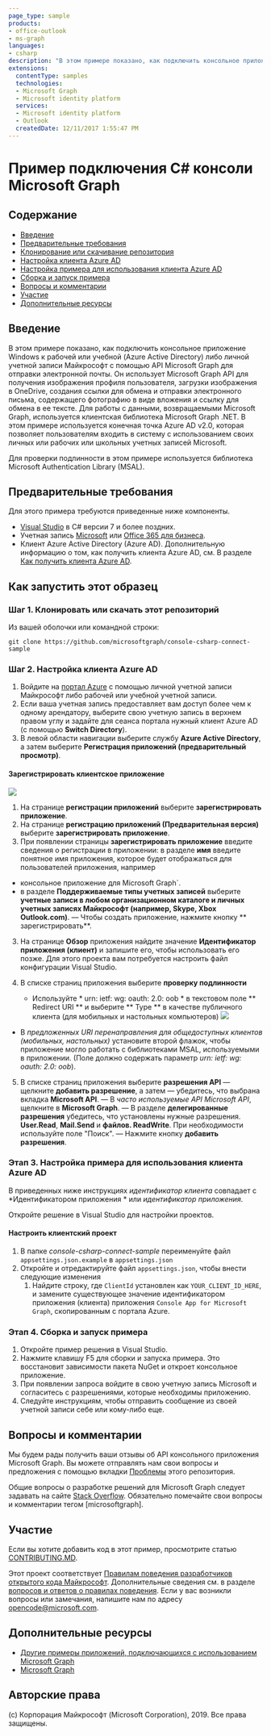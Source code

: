 ```yaml
---
page_type: sample
products:
- office-outlook
- ms-graph
languages:
- csharp
description: "В этом примере показано, как подключить консольное приложение Windows к рабочей или учебной школе Microsoft (Azure Active Directory) или личной (Microsoft) учетной записи с помощью API-интерфейса Microsoft Graph для отправки электронной почты."
extensions:
  contentType: samples
  technologies:
  - Microsoft Graph 
  - Microsoft identity platform
  services:
  - Microsoft identity platform
  - Outlook
  createdDate: 12/11/2017 1:55:47 PM
---
```

# Пример подключения C# консоли Microsoft Graph

## Содержание

* [Введение](#introduction)
* [Предварительные требования](#prerequisites)
* [Клонирование или скачивание репозитория](#cloning-or-downloading-repo)
* [Настройка клиента Azure AD](#configuring-Azure-AD-tenant )
* [Настройка примера для использования клиента Azure AD](#configuring-sample-to-use-Azure-AD-tenant)
* [Сборка и запуск примера](#build-and-run-sample)
* [Вопросы и комментарии](#questions-and-comments)
* [Участие](#contributing)
* [Дополнительные ресурсы](#additional-resources)

## Введение

В этом примере показано, как подключить консольное приложение Windows к рабочей или учебной (Azure Active Directory) либо личной учетной записи Майкрософт с помощью API Microsoft Graph для отправки электронной почты. Он использует Microsoft Graph API для получения изображения профиля пользователя, загрузки изображения в OneDrive, создания ссылки для обмена и отправки электронного письма, содержащего фотографию в виде вложения и ссылку для обмена в ее тексте. Для работы с данными, возвращаемыми Microsoft Graph, используется клиентская библиотека Microsoft Graph .NET. В этом примере используется конечная точка Azure AD v2.0, которая позволяет пользователям входить в систему с использованием своих личных или рабочих или школьных учетных записей Microsoft.

Для проверки подлинности в этом примере используется библиотека Microsoft Authentication Library (MSAL).

## Предварительные требования

Для этого примера требуются приведенные ниже компоненты.

- [Visual Studio](https://www.visualstudio.com/en-us/downloads) в C# версии 7 и более поздних. 
-  Учетная запись [Microsoft](www.outlook.com) или [Office 365 для бизнеса](https://msdn.microsoft.com/en-us/office/office365/howto/setup-development-environment#bk_Office365Account).
- Клиент Azure Active Directory (Azure AD). Дополнительную информацию о том, как получить клиента Azure AD, см. В разделе [Как получить клиента Azure AD](https://azure.microsoft.com/en-us/documentation/articles/active-directory-howto-tenant/).

## Как запустить этот образец

<a name="cloning-or-downloading-repo"></a>
### Шаг 1. Клонировать или скачать этот репозиторий

Из вашей оболочки или командной строки:

`git clone https://github.com/microsoftgraph/console-csharp-connect-sample`

<a name="configuring-Azure-AD-tenant"></a>
### Шаг 2. Настройка клиента Azure AD 

1. Войдите на [портал Azure](https://portal.azure.com) с помощью личной учетной записи Майкрософт либо рабочей или учебной учетной записи.
2. Если ваша учетная запись предоставляет вам доступ более чем к одному арендатору, выберите свою учетную запись в верхнем правом углу и задайте для сеанса портала нужный клиент Azure AD (с помощью **Switch Directory**).
3. В левой области навигации выберите службу **Azure Active Directory**, а затем выберите **Регистрация приложений (предварительный просмотр)**.

#### Зарегистрировать клиентское приложение
![](https://github.com/nicolesigei/console-csharp-connect-sample/blob/master/readme-images/registrations.png)
1. На странице **регистрации приложений** выберите **зарегистрировать приложение**.
1. На странице **регистрацию приложений (Предварительная версия)** выберите **зарегистрировать приложение**.
2. При появлении страницы **зарегистрировать приложение** введите сведения о регистрации в приложении: в разделе **имя** введите понятное имя приложения, которое будет отображаться для пользователей приложения, например 
- консольное приложение для Microsoft Graph`.
- в разделе **Поддерживаемые типы учетных записей** выберите **учетные записи в любом организационном каталоге и личных учетных записях Майкрософт (например, Skype, Xbox Outlook.com)**.
— Чтобы создать приложение, нажмите кнопку ** зарегистрировать**.
3. На странице **Обзор** приложения найдите значение **Идентификатор приложения (клиент)** и запишите его, чтобы использовать его позже. Для этого проекта вам потребуется настроить файл конфигурации Visual Studio.
4. В списке страниц приложения выберите **проверку подлинности**

    - Используйте * urn: ietf: wg: oauth: 2.0: oob * в текстовом поле ** Redirect URI ** и выберите ** Type ** в качестве публичного клиента (для мобильных и настольных компьютеров)
![](https://github.com/nicolesigei/console-csharp-connect-sample/blob/master/readme-images/redirect.png)
- В *предложенных URI перенаправления для общедоступных клиентов (мобильных, настольных)* установите второй флажок, чтобы приложение могло работать с библиотеками MSAL, используемыми в приложении. (Поле должно содержать параметр *urn: ietf: wg: oauth: 2.0: oob*).
5. В списке страниц приложения выберите **разрешения API**
— щелкните **добавить разрешение**, а затем
— убедитесь, что выбрана вкладка **Microsoft API**.
— В *часто используемые API Microsoft API*, щелкните в **Microsoft Graph**.
— В разделе **делегированные разрешения** убедитесь, что установлены нужные разрешения. **User.Read**, **Mail.Send** и **файлов. ReadWrite**. При необходимости используйте поле "Поиск".
— Нажмите кнопку **добавить разрешения**.

<a name="configuring-sample-to-use-Azure-AD-tenant"></a>
### Этап 3. Настройка примера для использования клиента Azure AD

В приведенных ниже инструкциях *идентификатор клиента* совпадает с *Идентификатором приложения * или *идентификатор приложения*.

Откройте решение в Visual Studio для настройки проектов.

#### Настроить клиентский проект

1. В папке *console-csharp-connect-sample* переименуйте файл `appsettings.json.example` в `appsettings.json`
1. Откройте и отредактируйте файл `appsettings.json`, чтобы внести следующие изменения
    1. Найдите строку, где `ClientId` установлен как `YOUR_CLIENT_ID_HERE`, и замените существующее значение идентификатором приложения (клиента) приложения `Console App for Microsoft Graph`, скопированным с портала Azure.

<a name="build-and-run-sample"></a>
### Этап 4. Сборка и запуск примера 

1. Откройте пример решения в Visual Studio.
2. Нажмите клавишу F5 для сборки и запуска примера. Это восстановит зависимости пакета NuGet и откроет консольное приложение.
3. При появлении запроса войдите в свою учетную запись Microsoft и согласитесь с разрешениями, которые необходимы приложению.
4. Следуйте инструкциям, чтобы отправить сообщение из своей учетной записи себе или кому-либо еще.
   
## Вопросы и комментарии

Мы будем рады получить ваши отзывы об API консольного приложения Microsoft Graph. Вы можете отправлять нам свои вопросы и предложения с помощью вкладки [Проблемы](https://github.com/microsoftgraph/console-csharp-connect-sample/issues) этого репозитория.

Общие вопросы о разработке решений для Microsoft Graph следует задавать на сайте [Stack Overflow](https://stackoverflow.com/questions/tagged/microsoftgraph). Обязательно помечайте свои вопросы и комментарии тегом \[microsoftgraph].

## Участие ##

Если вы хотите добавить код в этот пример, просмотрите статью [CONTRIBUTING.MD](/CONTRIBUTING.md).

Этот проект соответствует [Правилам поведения разработчиков открытого кода Майкрософт](https://opensource.microsoft.com/codeofconduct/). Дополнительные сведения см. в разделе [вопросов и ответов о правилах поведения](https://opensource.microsoft.com/codeofconduct/faq/). Если у вас возникли вопросы или замечания, напишите нам по адресу [opencode@microsoft.com](mailto:opencode@microsoft.com).
  
## Дополнительные ресурсы

- [Другие примеры приложений, подключающихся с использованием Microsoft Graph](https://github.com/MicrosoftGraph?utf8=%E2%9C%93&query=-Connect)
- [Microsoft Graph](https://developer.microsoft.com/en-us/graph)

## Авторские права
(c) Корпорация Майкрософт (Microsoft Corporation), 2019. Все права защищены.
